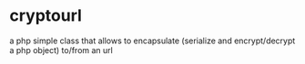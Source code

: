 # cryptourl
a php simple class that allows to encapsulate (serialize and encrypt/decrypt a php object) to/from an url

